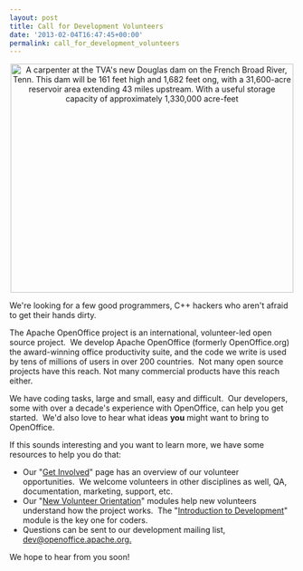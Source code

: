 ```yaml
---
layout: post
title: Call for Development Volunteers
date: '2013-02-04T16:47:45+00:00'
permalink: call_for_development_volunteers
---
```

<div align="center"><a title="A carpenter at the TVA's new Douglas dam on the French Broad River, Tenn. This dam will be 161 feet high and 1,682 feet ong, with a 31,600-acre reservoir area extending 43 miles upstream. With a useful storage capacity of approximately 1,330,000 acre-feet by The Library of Congress, on Flickr" href="http://www.flickr.com/photos/library_of_congress/2179849362/"><img width="500" height="404" alt="A carpenter at the TVA's new Douglas dam on the French Broad River, Tenn. This dam will be 161 feet high and 1,682 feet ong, with a 31,600-acre reservoir area extending 43 miles upstream. With a useful storage capacity of approximately 1,330,000 acre-feet" src="http://farm3.staticflickr.com/2177/2179849362_af4b0f1a48.jpg" /></a></div> 
  <p> </p> 
  <p> </p> 
  <p>We're looking for a few good programmers, C++ hackers who aren't afraid to get their hands dirty.&nbsp; </p> 
  <p>The Apache OpenOffice project is an international, volunteer-led open source project.&nbsp; We develop Apache OpenOffice (formerly OpenOffice.org) the award-winning office productivity suite, and the code we write is used by tens of millions of users in over 200 countries.&nbsp; Not many open source projects have this reach. Not many commercial products have this reach either.</p> 
  <p>We have coding tasks, large and small, easy and difficult.&nbsp; Our developers, some with over a decade's experience with OpenOffice, can help you get started.&nbsp; We'd also love to hear what ideas <b>you</b> might want to bring to OpenOffice.&nbsp; </p> 
  <p>If this sounds interesting and you want to learn more, we have some resources to help you do that:</p> 
  <ul> 
    <li>Our &quot;<a href="http://openoffice.apache.org/get-involved.html">Get Involved</a>&quot; page has an overview of our volunteer opportunities.&nbsp; We welcome volunteers in other disciplines as well, QA, documentation, marketing, support, etc.</li> 
    <li>Our &quot;<a href="http://openoffice.apache.org/orientation/index.html">New Volunteer Orientation</a>&quot; modules help new volunteers understand how the project works.&nbsp; The &quot;<a href="http://openoffice.apache.org/orientation/intro-development.html">Introduction to Development</a>&quot; module is the key one for coders.</li> 
    <li>Questions can be sent to our development mailing list, <a href="http://openoffice.apache.org">dev@openoffice.apache.org.</a> </li> 
  </ul> 
  <p>We hope to hear from you soon!<br /></p>
